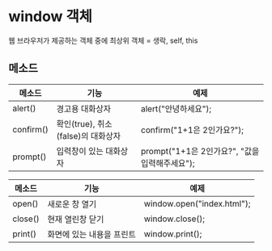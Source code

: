 # window 객체
웹 브라우저가 제공하는 객체 중에 최상위 객체 = 생락, self, this

## 메소드
|메소드|기능|예제|
|--|--|--|
|alert()|경고용 대화상자| alert("안녕하세요");
|confirm()|확인(true), 취소(false)의 대화상자 | confirm("1+1은 2인가요?");
|prompt()|입력창이 있는 대화상자|prompt("1+1은 2인가요?", "값을 입력해주세요");

|메소드|기능|예제|
|--|--|--|
|open()|새로운 창 열기|window.open("index.html");
|close()|현재 열린창 닫기|window.close();
|print()|화면에 있는 내용을 프린트|window.print();

